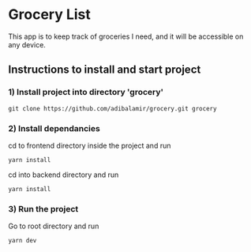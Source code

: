 # Grocery List
This app is to keep track of groceries I need, and it will be accessible on any device.

## Instructions to install and start project
### 1) Install project into directory 'grocery'
` git clone https://github.com/adibalamir/grocery.git grocery `

### 2) Install dependancies
cd to frontend directory inside the project and run
```
yarn install
```
cd into backend directory and run
```
yarn install
```

### 3) Run the project
Go to root directory and run
```
yarn dev
```

